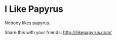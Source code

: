 I Like Papyrus
==============

Nobody likes papyrus.

Share this with your friends: http://ilikepapyrus.com/
